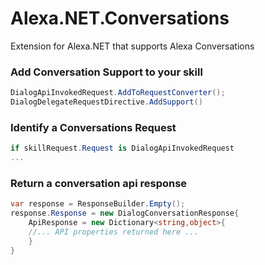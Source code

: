 # Alexa.NET.Conversations
Extension for Alexa.NET that supports Alexa Conversations

### Add Conversation Support to your skill

```csharp
DialogApiInvokedRequest.AddToRequestConverter();
DialogDelegateRequestDirective.AddSupport()
```

### Identify a Conversations Request

```csharp
if skillRequest.Request is DialogApiInvokedRequest
...
```

### Return a conversation api response
```csharp
var response = ResponseBuilder.Empty();
response.Response = new DialogConversationResponse{
	ApiResponse = new Dictionary<string,object>{
	//... API properties returned here ...
	}
}
```

